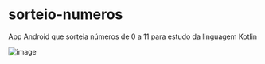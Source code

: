 # sorteio-numeros
App Android que sorteia números de 0 a 11 para estudo da linguagem Kotlin


![image](https://user-images.githubusercontent.com/87544962/136249185-31d569eb-fc15-4ecc-843d-f2649aea9c80.png)
